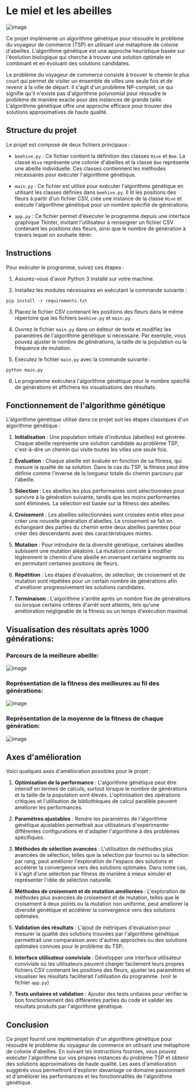 # Le miel et les abeilles
![image](https://github.com/marwan-rouissi/miel-abeilles/assets/115158061/9453ca92-7593-4f83-a3c8-884148ff5f60)


Ce projet implémente un algorithme génétique pour résoudre le problème du voyageur de commerce (TSP) en utilisant une métaphore de colonie d'abeilles. L'algorithme génétique est une approche heuristique basée sur l'évolution biologique qui cherche à trouver une solution optimale en combinant et en évoluant des solutions candidates.

Le problème du voyageur de commerce consiste à trouver le chemin le plus court qui permet de visiter un ensemble de villes une seule fois et de revenir à la ville de départ. Il s'agit d'un problème NP-complet, ce qui signifie qu'il n'existe pas d'algorithme polynomial pour résoudre le problème de manière exacte pour des instances de grande taille. L'algorithme génétique offre une approche efficace pour trouver des solutions approximatives de haute qualité.

## Structure du projet

Le projet est composé de deux fichiers principaux :

- `beehive.py` : Ce fichier contient la définition des classes `Hive` et `Bee`. La classe `Hive` représente une colonie d'abeilles et la classe `Bee` représente une abeille individuelle. Ces classes contiennent les méthodes nécessaires pour exécuter l'algorithme génétique.

- `main.py` : Ce fichier est utilisé pour exécuter l'algorithme génétique en utilisant les classes définies dans `beehive.py`. Il lit les positions des fleurs à partir d'un fichier CSV, crée une instance de la classe `Hive` et exécute l'algorithme génétique pour un nombre spécifié de générations.
  
- `app.py` : Ce fichier permet d'éxecuter le programme depuis une interface graphique Tkinter, invitant l'utilisateur à renseigner un fichier CSV contenant les positions des fleurs, ainsi que le nombre de génération à travers lequel on souhaite itérer.

## Instructions

Pour exécuter le programme, suivez ces étapes :

1. Assurez-vous d'avoir Python 3 installé sur votre machine.

2. Installez les modules nécessaires en exécutant la commande suivante :

```
pip install -r requirements.txt
```

3. Placez le fichier CSV contenant les positions des fleurs dans le même répertoire que les fichiers `beehive.py` et `main.py`.

4. Ouvrez le fichier `main.py` dans un éditeur de texte et modifiez les paramètres de l'algorithme génétique si nécessaire. Par exemple, vous pouvez ajuster le nombre de générations, la taille de la population ou la fréquence de mutation.

5. Exécutez le fichier `main.py` avec la commande suivante :

```
python main.py
```

6. Le programme exécutera l'algorithme génétique pour le nombre spécifié de générations et affichera les visualisations des résultats.

## Fonctionnement de l'algorithme génétique

L'algorithme génétique utilisé dans ce projet suit les étapes classiques d'un algorithme génétique :

1. **Initialisation** : Une population initiale d'individus (abeilles) est générée. Chaque abeille représente une solution candidate au problème TSP, c'est-à-dire un chemin qui visite toutes les villes une seule fois.

2. **Évaluation** : Chaque abeille est évaluée en fonction de sa fitness, qui mesure la qualité de sa solution. Dans le cas du TSP, la fitness peut être définie comme l'inverse de la longueur totale du chemin parcouru par l'abeille.

3. **Sélection** : Les abeilles les plus performantes sont sélectionnées pour survivre à la génération suivante, tandis que les moins performantes sont éliminées. La sélection est basée sur la fitness des abeilles.

4. **Croisement** : Les abeilles sélectionnées sont croisées entre elles pour créer une nouvelle génération d'abeilles. Le croisement se fait en échangeant des parties du chemin entre deux abeilles parentes pour créer des descendants avec des caractéristiques mixtes.

5. **Mutation** : Pour introduire de la diversité génétique, certaines abeilles subissent une mutation aléatoire. La mutation consiste à modifier légèrement le chemin d'une abeille en inversant certains segments ou en permutant certaines positions de fleurs.

6. **Répétition** : Les étapes d'évaluation, de sélection, de croisement et de mutation sont répétées pour un certain nombre de générations afin d'améliorer progressivement les solutions candidates.

7. **Terminaison** : L'algorithme s'arrête après un nombre fixe de générations ou lorsque certains critères d'arrêt sont atteints, tels qu'une amélioration négligeable de la fitness ou un temps d'exécution maximal.

## Visualisation des résultats après 1000 générations:
### Parcours de la meilleure abeille:
![image](https://github.com/marwan-rouissi/miel-abeilles/assets/115158061/f6ad478d-67c1-4688-89c7-46a2ff9665e0)
### Représentation de la fitness des meilleures au fil des générations:
![image](https://github.com/marwan-rouissi/miel-abeilles/assets/115158061/846aa8bf-9d0b-4fe1-85c1-274187b5f6d2)
### Représentation de la moyenne de la fitness de chaque génération:
![image](https://github.com/marwan-rouissi/miel-abeilles/assets/115158061/7c9a40ce-1d4f-4f39-8a26-aa82bf93a36f)



## Axes d'amélioration

Voici quelques axes d'amélioration possibles pour le projet :

1. **Optimisation de la performance** : L'algorithme génétique peut être intensif en termes de calculs, surtout lorsque le nombre de générations et la taille de la population sont élevés. L'optimisation des opérations critiques et l'utilisation de bibliothèques de calcul parallèle peuvent améliorer les performances.

2. **Paramètres ajustables** : Rendre les paramètres de l'algorithme génétique ajustables permettrait aux utilisateurs d'expérimenter différentes configurations et d'adapter l'algorithme à des problèmes spécifiques.

3. **Méthodes de sélection avancées** : L'utilisation de méthodes plus avancées de sélection, telles que la sélection par tournoi ou la sélection par rang, peut améliorer l'exploration de l'espace des solutions et accélérer la convergence vers des solutions optimales.
Dans notre cas, il s'agit d'une sélection par fitness de manière à mieux simuler et représenter l'idée de séléction naturelle.

4. **Méthodes de croisement et de mutation améliorées** : L'exploration de méthodes plus avancées de croisement et de mutation, telles que le croisement à deux points ou la mutation non uniforme, peut améliorer la diversité génétique et accélérer la convergence vers des solutions optimales.

5. **Validation des résultats** : L'ajout de métriques d'évaluation pour mesurer la qualité des solutions trouvées par l'algorithme génétique permettrait une comparaison avec d'autres approches ou des solutions optimales connues pour le problème du TSP.

6. **Interface utilisateur conviviale** : Développer une interface utilisateur conviviale où les utilisateurs peuvent charger facilement leurs propres fichiers CSV contenant les positions des fleurs, ajuster les paramètres et visualiser les résultats faciliterait l'utilisation du programme. (voir le fichier `app.py`)

7. **Tests unitaires et validation** : Ajouter des tests unitaires pour vérifier le bon fonctionnement des différentes parties du code et valider les résultats produits par l'algorithme génétique.

## Conclusion

Ce projet fournit une implémentation d'un algorithme génétique pour résoudre le problème du voyageur de commerce en utilisant une métaphore de colonie d'abeilles. En suivant les instructions fournies, vous pouvez exécuter l'algorithme sur vos propres instances du problème TSP et obtenir des solutions approximatives de haute qualité. Les axes d'amélioration suggérés vous permettront d'explorer davantage ce domaine passionnant et d'améliorer les performances et les fonctionnalités de l'algorithme génétique.

